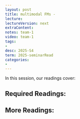 ```yaml
---
layout: post
title: multimodal FMs - 
lecture: 
lectureVersion: next
extraContent: 
notes: team-1
video: team-1
tags:
- 
desc: 2025-S4
term: 2025-seminarRead
categories:
- 
---
```



In this session, our readings cover: 

## Required Readings: 


  


## More Readings: 

